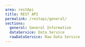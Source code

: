 ```yaml
---
area: restApi
title: REST API
permalink: /restapi/general/
sections:
  general: General Information
  dataService: Data Service
  rawDataService: Raw Data Service
---
```

